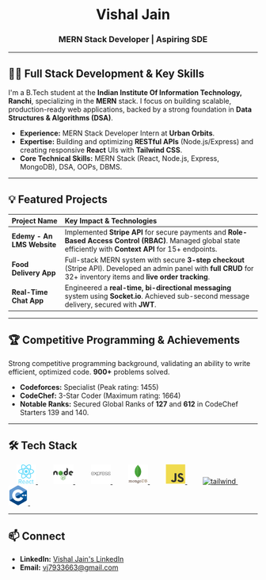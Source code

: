 <h1 align="center">Vishal Jain</h1>
<h3 align="center">MERN Stack Developer | Aspiring SDE</h3>

---

## 👨‍💻 Full Stack Development & Key Skills

I'm a B.Tech student at the **Indian Institute Of Information Technology, Ranchi**, specializing in the **MERN** stack. I focus on building scalable, production-ready web applications, backed by a strong foundation in **Data Structures & Algorithms (DSA)**.

* **Experience:** MERN Stack Developer Intern at **Urban Orbits**.
* **Expertise:** Building and optimizing **RESTful APIs** (Node.js/Express) and creating responsive **React** UIs with **Tailwind CSS**.
* **Core Technical Skills:** MERN Stack (React, Node.js, Express, MongoDB), DSA, OOPs, DBMS.

---

## 💡 Featured Projects

| Project Name | Key Impact & Technologies |
| :--- | :--- |
| **Edemy - An LMS Website** | Implemented **Stripe API** for secure payments and **Role-Based Access Control (RBAC)**. Managed global state efficiently with **Context API** for 15+ endpoints. |
| **Food Delivery App** | Full-stack MERN system with secure **3-step checkout** (Stripe API). Developed an admin panel with **full CRUD** for 32+ inventory items and **live order tracking**. |
| **Real-Time Chat App** | Engineered a **real-time, bi-directional messaging** system using **Socket.io**. Achieved sub-second message delivery, secured with **JWT**. |

---

## 🏆 Competitive Programming & Achievements

Strong competitive programming background, validating an ability to write efficient, optimized code. **900+** problems solved.

* **Codeforces:** Specialist (Peak rating: 1455)
* **CodeChef:** 3-Star Coder (Maximum rating: 1664)
* **Notable Ranks:** Secured Global Ranks of **127** and **612** in CodeChef Starters 139 and 140.

---

## 🛠️ Tech Stack

<p align="left">
    <a href="https://reactjs.org/" target="_blank" rel="noreferrer"> <img src="https://raw.githubusercontent.com/devicons/devicon/master/icons/react/react-original-wordmark.svg" alt="react" width="40" height="40"/> </a>&nbsp;&nbsp;&nbsp;
    <a href="https://nodejs.org" target="_blank" rel="noreferrer"> <img src="https://raw.githubusercontent.com/devicons/devicon/master/icons/nodejs/nodejs-original-wordmark.svg" alt="nodejs" width="40" height="40"/> </a>&nbsp;&nbsp;&nbsp;
    <a href="https://expressjs.com" target="_blank" rel="noreferrer"> <img src="https://raw.githubusercontent.com/devicons/devicon/master/icons/express/express-original-wordmark.svg" alt="express" width="40" height="40"/> </a>&nbsp;&nbsp;&nbsp;
    <a href="https://www.mongodb.com/" target="_blank" rel="noreferrer"> <img src="https://raw.githubusercontent.com/devicons/devicon/master/icons/mongodb/mongodb-original-wordmark.svg" alt="mongodb" width="40" height="40"/> </a>&nbsp;&nbsp;&nbsp;
    <a href="https://developer.mozilla.org/en-US/docs/Web/JavaScript" target="_blank" rel="noreferrer"> <img src="https://raw.githubusercontent.com/devicons/devicon/master/icons/javascript/javascript-original.svg" alt="javascript" width="40" height="40"/> </a>&nbsp;&nbsp;&nbsp;
    <a href="https://tailwindcss.com/" target="_blank" rel="noreferrer"> <img src="https://www.vectorlogo.zone/logos/tailwindcss/tailwindcss-icon.svg" alt="tailwind" width="40" height="40"/> </a>&nbsp;&nbsp;&nbsp;
    <a href="https://www.w3schools.com/cpp/" target="_blank" rel="noreferrer"> <img src="https://raw.githubusercontent.com/devicons/devicon/master/icons/cplusplus/cplusplus-original.svg" alt="cplusplus" width="40" height="40"/> </a>&nbsp;&nbsp;&nbsp;
</p>

---

## 📫 Connect

* **LinkedIn:** [Vishal Jain's LinkedIn](https://www.linkedin.com/in/vishal-jain-5661b0257/)
* **Email:** vj7933663@gmail.com
